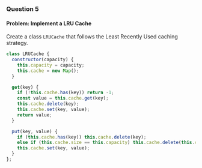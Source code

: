 ### Question 5

#### Problem: Implement a LRU Cache
Create a class `LRUCache` that follows the Least Recently Used caching strategy.

```js
class LRUCache {
  constructor(capacity) {
    this.capacity = capacity;
    this.cache = new Map();
  }

  get(key) {
    if (!this.cache.has(key)) return -1;
    const value = this.cache.get(key);
    this.cache.delete(key);
    this.cache.set(key, value);
    return value;
  }

  put(key, value) {
    if (this.cache.has(key)) this.cache.delete(key);
    else if (this.cache.size == this.capacity) this.cache.delete(this.cache.keys().next().value);
    this.cache.set(key, value);
  }
};
```
